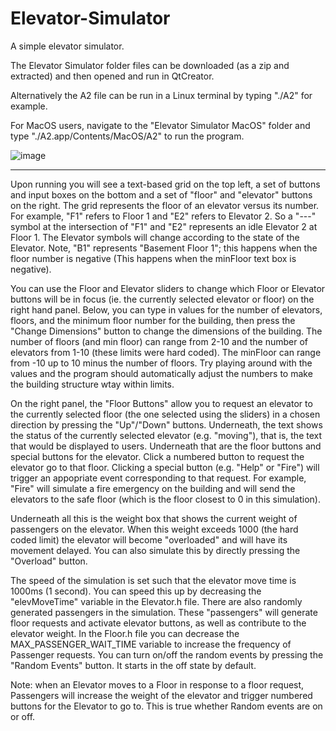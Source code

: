 # Elevator-Simulator
 A simple elevator simulator.

The Elevator Simulator folder files can be downloaded (as a zip and extracted) and then opened and run in QtCreator. 

Alternatively the A2 file can be run in a Linux terminal by typing "./A2" for example.

For MacOS users, navigate to the "Elevator Simulator MacOS" folder and type "./A2.app/Contents/MacOS/A2" to run the program.

![image](https://github.com/alexiwoh/Elevator-Simulator/assets/71348624/5b876d44-1e73-4c21-8286-d68a0309b2d9)

------------------------------------------------------------------------------------------------------------------------------------------------------------
Upon running you will see a text-based grid on the top left, a set of
buttons and input boxes on the bottom and a set of "floor" and "elevator"
buttons on the right. The grid represents the floor of an elevator versus
its number. For example, "F1" refers to Floor 1 and "E2" refers to Elevator 2.
So a "---" symbol at the intersection of "F1" and "E2" represents an idle
Elevator 2 at Floor 1. The Elevator symbols will change according to the
state of the Elevator. Note, "B1" represents "Basement Floor 1"; this happens when
the floor number is negative (This happens when the minFloor text box is negative).

You can use the Floor and Elevator sliders to change which Floor or Elevator
buttons will be in focus (ie. the currently selected elevator or floor)
on the right hand panel. Below, you can type in values for the
number of elevators, floors, and the minimum floor number for the building, then
press the "Change Dimensions" button to change the dimensions of the building.
The number of floors (and min floor) can range from 2-10 and the number of elevators from 1-10
(these limits were hard coded). The minFloor can range from -10 up to 10 minus the number of
floors. Try playing around with the values and the program should automatically adjust the numbers
to make the building structure wtay within limits.

On the right panel, the "Floor Buttons" allow you to request an elevator to the currently
selected floor (the one selected using the sliders) in a chosen direction by pressing the "Up"/"Down" buttons.
Underneath, the text shows the status of the currently selected elevator (e.g. "moving"), that is,
the text that would be displayed to users. Underneath that are the floor buttons and special
buttons for the elevator. Click a numbered button to request the elevator go to that floor.
Clicking a special button (e.g. "Help" or "Fire") will trigger an appopriate event corresponding
to that request. For example, "Fire" will simulate a fire emergency on the building and will
send the elevators to the safe floor (which is the floor closest to 0 in this simulation).

Underneath all this is the weight box that shows the current weight of passengers on the elevator.
When this weight exceeds 1000 (the hard coded limit) the elevator will become "overloaded" and will
have its movement delayed. You can also simulate this by directly pressing the "Overload" button.
    
The speed of the simulation is set such that the elevator move time is 1000ms (1 second).
You can speed this up by decreasing the "elevMoveTime" variable in the Elevator.h file. There are
also randomly generated passengers in the simulation. These "passengers" will generate floor requests
and activate elevator buttons, as well as contribute to the elevator weight. In the Floor.h file you
can decrease the MAX_PASSENGER_WAIT_TIME variable to increase the frequency of Passenger requests.
You can turn on/off the random events by pressing the "Random Events" button. It starts in the off state
by default.

Note: when an Elevator moves to a Floor in response to a floor request, Passengers will increase the
weight of the elevator and trigger numbered buttons for the Elevator to go to. This is true whether
Random events are on or off.
